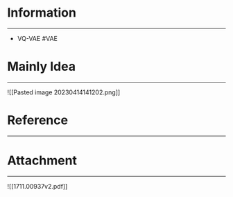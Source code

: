 # Information
---
- VQ-VAE #VAE

# Mainly Idea
---
![[Pasted image 20230414141202.png]]

# Reference
---


# Attachment
---
![[1711.00937v2.pdf]]